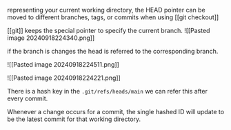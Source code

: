 representing your current working directory, the HEAD pointer can be moved to different branches, tags, or commits when using   [[git checkout]]

[[git]] keeps the special pointer to specify the current branch.
![[Pasted image 20240918224340.png]]

if the branch is changes the head is referred to the corresponding branch.

![[Pasted image 20240918224511.png]]

![[Pasted image 20240918224221.png]]

There is a hash key in the `.git/refs/heads/main` we can refer this after every commit.

Whenever a change occurs for a commit, the single hashed ID will update to be the latest commit for that working directory.